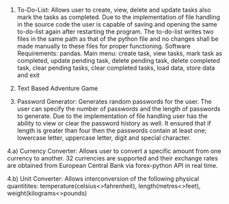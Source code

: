 1) To-Do-List: Allows user to create, view, delete and update tasks also mark the tasks as completed. Due to the implementation of file handling in the source code the user is capable of saving and opening the same to-do-list again after restarting the program. The to-do-list writes two files in the same path as that of the python file and no changes shall be made manually to these files for proper functioning. Software Requirements: pandas. Main menu: create task, view tasks, mark task as completed, update pending task, delete pending task, delete completed task, clear pending tasks, clear completed tasks, load data, store data and exit

2) Text Based Adventure Game

3) Password Generator: Generates random passwords for the user. The user can specify the number of passwords and the length of passwords to generate. Due to the implementation of file handling user has the ability to view or clear the password history as well. It ensured that if length is greater than four then the passwords contain at least one; lowercase letter, uppercase letter, digit and special character.

4.a) Currency Converter: Allows user to convert a specific amount from one currency to another. 32 currencies are supported and their exchange rates are obtained from European Central Bank via forex-python API in real time.

4.b) Unit Converter: Allows interconversion of the following physical quantitites: temperature(celsius<>fahrenheit), length(metres<>feet), weight(kilograms<>pounds)
